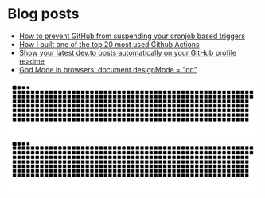 # Blog posts
<!-- BLOG-POST-LIST:START -->
- [How to prevent GitHub from suspending your cronjob based triggers](https://dev.to/gautamkrishnar/how-to-prevent-github-from-suspending-your-cronjob-based-triggers-knf)
- [How I built one of the top 20 most used Github Actions](https://www.gautamkrishnar.com/how-i-built-one-of-the-top-20-most-used-github-actions/)
- [Show your latest dev.to posts automatically on your GitHub profile readme](https://dev.to/gautamkrishnar/show-your-latest-dev-to-posts-automatically-in-your-github-profile-readme-3nk8)
- [God Mode in browsers: document.designMode = &quot;on&quot;](https://dev.to/gautamkrishnar/god-mode-in-browsers-document-designmode-on-2pmo)
<!-- BLOG-POST-LIST:END -->

<!--START_SECTION:waka-->
<!--END_SECTION:waka-->

![github contribution grid snake animation](https://raw.githubusercontent.com/zachey01/zachey01/output/github-contribution-grid-snake-dark.svg#gh-dark-mode-only)
![github contribution grid snake animation](https://raw.githubusercontent.com/zachey01/zachey01/output/github-contribution-grid-snake.svg#gh-light-mode-only)
